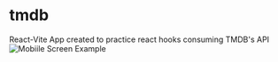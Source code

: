 # tmdb
React-Vite App created to practice react hooks consuming TMDB's API
![Mobiile Screen Example](https://previews.dropbox.com/p/thumb/AB4WNk2jZQYofB5CgGnCsSGOxuChqIvMqIPyhiUOTe5pIx-5gmtZiz2uHy8l7Tmz6Nw-uU7ehsphroE6OnOTXM2StsPbV05IAaDR-wHoD3IVT-TlO1o_e9MTEJ0E0vhg3frZCXlegWyFfeOUZZL1Vx0c8_3OUH9ojAmAbARgyxA2MN-giiNCKN-xoZaDMWQPF91QXWn3_66Uoip_qigG_Yv6nLfLjAuCZyxvhFygtRyRIArDMbl4_V0S6vEkBK7RfKgQom4K9rNoceKGN0JpXfHXGvHAO6ilYPI6dITtoUNPMYgR5ESygmRb1folkyDk1T4IPRsC8uCUUaI8Kj7AF0JExdm3zVI_LSy6-2fYVTjtKmKwkZMUOPcKkLQRejZkN9s/p.png)

